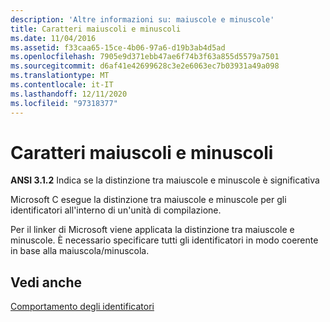 ```yaml
---
description: 'Altre informazioni su: maiuscole e minuscole'
title: Caratteri maiuscoli e minuscoli
ms.date: 11/04/2016
ms.assetid: f33caa65-15ce-4b06-97a6-d19b3ab4d5ad
ms.openlocfilehash: 7905e9d371ebb47ae6f74b3f63a855d5579a7501
ms.sourcegitcommit: d6af41e42699628c3e2e6063ec7b03931a49a098
ms.translationtype: MT
ms.contentlocale: it-IT
ms.lasthandoff: 12/11/2020
ms.locfileid: "97318377"
---
```

# <a name="uppercase-and-lowercase"></a>Caratteri maiuscoli e minuscoli

**ANSI 3.1.2** Indica se la distinzione tra maiuscole e minuscole è significativa

Microsoft C esegue la distinzione tra maiuscole e minuscole per gli identificatori all'interno di un'unità di compilazione.

Per il linker di Microsoft viene applicata la distinzione tra maiuscole e minuscole. È necessario specificare tutti gli identificatori in modo coerente in base alla maiuscola/minuscola.

## <a name="see-also"></a>Vedi anche

[Comportamento degli identificatori](../c-language/behavior-of-identifiers.md)
